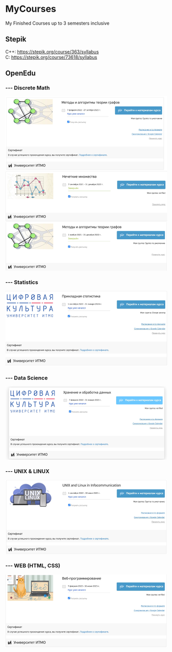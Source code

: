 # MyCourses

My Finished Courses up to 3 semesters inclusive

## Stepik

С++: https://stepik.org/course/363/syllabus <br>
С: https://stepik.org/course/73618/syllabus


## OpenEdu

### --- Discrete Math

<img src="openedu/img_1.png" alt="img">

<img src="openedu/img_5.png" alt="img">
<img src="openedu/img_6.png" alt="img">

### --- Statistics

<img src="openedu/img_3.png" alt="img">

### --- Data Science

<img src="openedu/img.png" alt="img">

### --- UNIX & LINUX

<img src="openedu/img_4.png" alt="img">

### --- WEB (HTML, CSS)

<img src="openedu/img_2.png" alt="img">

